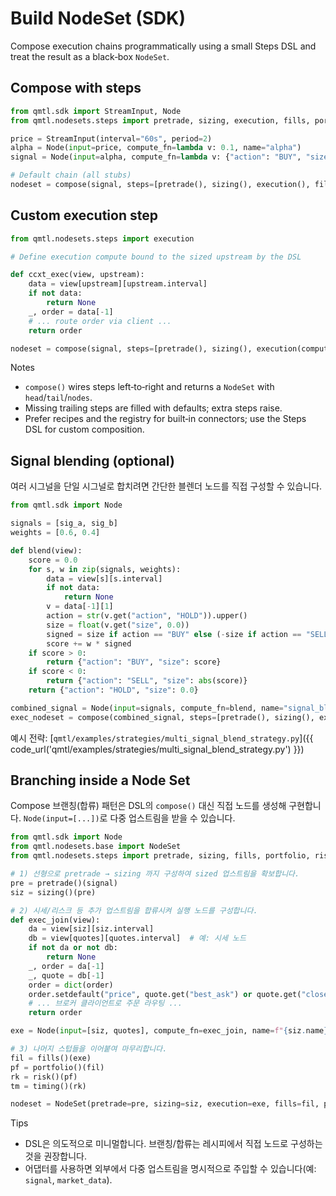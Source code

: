 # Build NodeSet (SDK)

Compose execution chains programmatically using a small Steps DSL and treat the result as a black‑box `NodeSet`.

## Compose with steps

```python
from qmtl.sdk import StreamInput, Node
from qmtl.nodesets.steps import pretrade, sizing, execution, fills, portfolio, risk, timing, compose

price = StreamInput(interval="60s", period=2)
alpha = Node(input=price, compute_fn=lambda v: 0.1, name="alpha")
signal = Node(input=alpha, compute_fn=lambda v: {"action": "BUY", "size": 1, "symbol": "BTC/USDT"})

# Default chain (all stubs)
nodeset = compose(signal, steps=[pretrade(), sizing(), execution(), fills(), portfolio(), risk(), timing()])
```

## Custom execution step

```python
from qmtl.nodesets.steps import execution

# Define execution compute bound to the sized upstream by the DSL

def ccxt_exec(view, upstream):
    data = view[upstream][upstream.interval]
    if not data:
        return None
    _, order = data[-1]
    # ... route order via client ...
    return order

nodeset = compose(signal, steps=[pretrade(), sizing(), execution(compute_fn=ccxt_exec), fills(), portfolio(), risk(), timing()])
```

Notes
- `compose()` wires steps left‑to‑right and returns a `NodeSet` with `head`/`tail`/`nodes`.
- Missing trailing steps are filled with defaults; extra steps raise.
- Prefer recipes and the registry for built‑in connectors; use the Steps DSL for custom composition.

## Signal blending (optional)

여러 시그널을 단일 시그널로 합치려면 간단한 블렌더 노드를 직접 구성할 수 있습니다.

```python
from qmtl.sdk import Node

signals = [sig_a, sig_b]
weights = [0.6, 0.4]

def blend(view):
    score = 0.0
    for s, w in zip(signals, weights):
        data = view[s][s.interval]
        if not data:
            return None
        v = data[-1][1]
        action = str(v.get("action", "HOLD")).upper()
        size = float(v.get("size", 0.0))
        signed = size if action == "BUY" else (-size if action == "SELL" else 0.0)
        score += w * signed
    if score > 0:
        return {"action": "BUY", "size": score}
    if score < 0:
        return {"action": "SELL", "size": abs(score)}
    return {"action": "HOLD", "size": 0.0}

combined_signal = Node(input=signals, compute_fn=blend, name="signal_blend", interval=sig_a.interval, period=1)
exec_nodeset = compose(combined_signal, steps=[pretrade(), sizing(), execution(), fills(), portfolio(), risk(), timing()])
```

예시 전략: [`qmtl/examples/strategies/multi_signal_blend_strategy.py`]({{ code_url('qmtl/examples/strategies/multi_signal_blend_strategy.py') }})

## Branching inside a Node Set

Compose 브랜칭(합류) 패턴은 DSL의 `compose()` 대신 직접 노드를 생성해 구현합니다. `Node(input=[...])`로 다중 업스트림을 받을 수 있습니다.

```python
from qmtl.sdk import Node
from qmtl.nodesets.base import NodeSet
from qmtl.nodesets.steps import pretrade, sizing, fills, portfolio, risk, timing

# 1) 선형으로 pretrade → sizing 까지 구성하여 sized 업스트림을 확보합니다.
pre = pretrade()(signal)
siz = sizing()(pre)

# 2) 시세/리스크 등 추가 업스트림을 합류시켜 실행 노드를 구성합니다.
def exec_join(view):
    da = view[siz][siz.interval]
    db = view[quotes][quotes.interval]  # 예: 시세 노드
    if not da or not db:
        return None
    _, order = da[-1]
    _, quote = db[-1]
    order = dict(order)
    order.setdefault("price", quote.get("best_ask") or quote.get("close"))
    # ... 브로커 클라이언트로 주문 라우팅 ...
    return order

exe = Node(input=[siz, quotes], compute_fn=exec_join, name=f"{siz.name}_exec", interval=siz.interval, period=1)

# 3) 나머지 스텁들을 이어붙여 마무리합니다.
fil = fills()(exe)
pf = portfolio()(fil)
rk = risk()(pf)
tm = timing()(rk)

nodeset = NodeSet(pretrade=pre, sizing=siz, execution=exe, fills=fil, portfolio=pf, risk=rk, timing=tm)
```

Tips
- DSL은 의도적으로 미니멀합니다. 브랜칭/합류는 레시피에서 직접 노드로 구성하는 것을 권장합니다.
- 어댑터를 사용하면 외부에서 다중 업스트림을 명시적으로 주입할 수 있습니다(예: `signal`, `market_data`).

